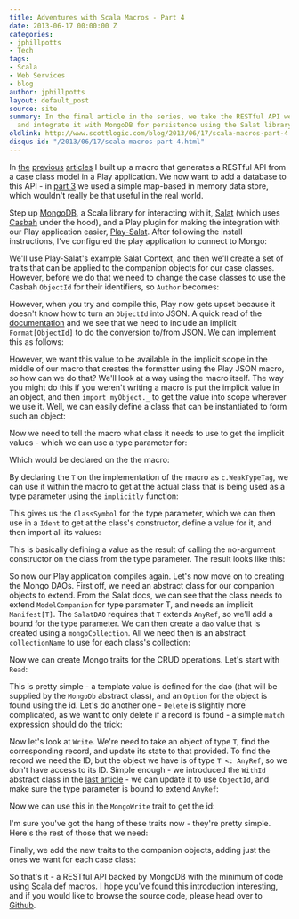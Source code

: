 ```yaml
---
title: Adventures with Scala Macros - Part 4
date: 2013-06-17 00:00:00 Z
categories:
- jphillpotts
- Tech
tags:
- Scala
- Web Services
- blog
author: jphillpotts
layout: default_post
source: site
summary: In the final article in the series, we take the RESTful API we've created
  and integrate it with MongoDB for persistence using the Salat library.
oldlink: http://www.scottlogic.com/blog/2013/06/17/scala-macros-part-4.html
disqus-id: "/2013/06/17/scala-macros-part-4.html"
---
```


In <a href="{{site.baseurl}}{% post_url jphillpotts/2013-06-05-scala-macros-part-1 %}">the</a>
<a href="{{site.baseurl}}{% post_url jphillpotts/2013-06-06-scala-macros-part-2 %}">previous</a>
<a href="{{site.baseurl}}{% post_url jphillpotts/2013-06-07-scala-macros-part-3 %}">articles</a> I 
built up a macro that generates a RESTful API from a case class model in a Play 
application. We now want to add a database to this API - in 
<a href="{% post_url jphillpotts/2013-06-07-scala-macros-part-3 %}">part 3</a> we used a simple
map-based in memory data store, which wouldn't really be that useful in the real world.

Step up [MongoDB](http://www.mongodb.org/), a Scala library for interacting with it, 
[Salat](https://github.com/novus/salat) (which uses 
[Casbah](https://github.com/mongodb/casbah/) under the hood), and a Play plugin for 
making the integration with our Play application easier, 
[Play-Salat](https://github.com/leon/play-salat). After following the install 
instructions, I've configured the play application to connect to Mongo: 

<script src="https://gist.github.com/mrpotes/9bc896e985ae0744524a.js?file=application.conf"> </script>

We'll use Play-Salat's example Salat Context, and then we'll create a set of traits that
can be applied to the companion objects for our case classes. However, before we do that
we need to change the case classes to use the Casbah `ObjectId` for their identifiers, so
`Author` becomes:

<script src="https://gist.github.com/mrpotes/9bc896e985ae0744524a.js?file=Author.scala"> </script>

However, when you try and compile this, Play now gets upset because it doesn't know how
to turn an `ObjectId` into JSON. A quick read of the 
[documentation](http://www.playframework.com/documentation/2.1.1/ScalaJson) and we see
that we need to include an implicit `Format[ObjectId]` to do the conversion to/from JSON.
We can implement this as follows:

<script src="https://gist.github.com/mrpotes/9bc896e985ae0744524a.js?file=objectid-format.scala"> </script>

However, we want this value to be available in the implicit scope in the middle of our
macro that creates the formatter using the Play JSON macro, so how can we do that? We'll
look at a way using the macro itself. The way you might do this if you weren't writing
a macro is put the implicit value in an object, and then `import myObject._` to get the
value into scope wherever we use it. Well, we can easily define a class that can be 
instantiated to form such an object:

<script src="https://gist.github.com/mrpotes/9bc896e985ae0744524a.js?file=ObjectIdFormat.scala"> </script>

Now we need to tell the macro what class it needs to use to get the implicit values -
which we can use a type parameter for:

<script src="https://gist.github.com/mrpotes/9bc896e985ae0744524a.js?file=type-param-macro-use.scala"> </script>

Which would be declared on the the macro:

<script src="https://gist.github.com/mrpotes/9bc896e985ae0744524a.js?file=type-param-macro.scala"> </script>

By declaring the `T` on the implementation of the macro as `c.WeakTypeTag`, we can use
it within the macro to get at the actual class that is being used as a type parameter
using the `implicitly` function:

<script src="https://gist.github.com/mrpotes/9bc896e985ae0744524a.js?file=type-param-class.scala"> </script>

This gives us the `ClassSymbol` for the type parameter, which we can then use in a
`Ident` to get at the class's constructor, define a value for it, and then import all
its values:

<script src="https://gist.github.com/mrpotes/9bc896e985ae0744524a.js?file=import-implicits.scala"> </script>

This is basically defining a value as the result of calling the no-argument 
constructor on the class from the type parameter. The result looks like this:

<script src="https://gist.github.com/mrpotes/9bc896e985ae0744524a.js?file=show-import-implicits.scala"> </script>

So now our Play application compiles again. Let's now move on to creating the Mongo
DAOs. First off, we need an abstract class for our companion objects to extend. From
the Salat docs, we can see that the class needs to extend `ModelCompanion` for type
parameter T, and needs an implicit `Manifest[T]`. The `SalatDAO` requires that `T` 
extends `AnyRef`, so we'll add a bound for the type parameter. We can then create a 
`dao` value that is created using a `mongoCollection`. All we need then is an 
abstract `collectionName` to use for each class's collection:

<script src="https://gist.github.com/mrpotes/9bc896e985ae0744524a.js?file=MongoDb.scala"> </script>

Now we can create Mongo traits for the CRUD operations. Let's start with `Read`:

<script src="https://gist.github.com/mrpotes/9bc896e985ae0744524a.js?file=MongoRead.scala"> </script>

This is pretty simple - a template value is defined for the dao (that will be 
supplied by the `MongoDb` abstract class), and an `Option` for the object is found 
using the id. Let's do another one - `Delete` is slightly more complicated, as we
want to only delete if a record is found - a simple `match` expression should do
the trick:

<script src="https://gist.github.com/mrpotes/9bc896e985ae0744524a.js?file=MongoDelete.scala"> </script>

Now let's look at `Write`. We're need to take an object of type `T`, find the 
corresponding record, and update its state to that provided. To find the record we
need the ID, but the object we have is of type `T <: AnyRef`, so we don't have
access to its ID. Simple enough - we introduced the `WithId` abstract class in the
<a href="{{site.baseurl}}{% post_url jphillpotts/2013-06-07-scala-macros-part-3 %}">last article</a> -
we can update it to use `ObjectId`, and make sure the type parameter is bound to
extend `AnyRef`:

<script src="https://gist.github.com/mrpotes/9bc896e985ae0744524a.js?file=WithId.scala"> </script>
 
Now we can use this in the `MongoWrite` trait to get the id:

<script src="https://gist.github.com/mrpotes/9bc896e985ae0744524a.js?file=MongoWrite.scala"> </script>

I'm sure you've got the hang of these traits now - they're pretty simple. Here's
the rest of those that we need:

<script src="https://gist.github.com/mrpotes/9bc896e985ae0744524a.js?file=other-traits.scala"> </script>

Finally, we add the new traits to the companion objects, adding just the ones we want
for each case class:

<script src="https://gist.github.com/mrpotes/9bc896e985ae0744524a.js?file=Book.scala"> </script>

So that's it - a RESTful API backed by MongoDB with the minimum of code using Scala 
def macros. I hope you've found this introduction interesting, and if you would like
to browse the source code, please head over to 
[Github](https://github.com/mrpotes/playful-rest).















































